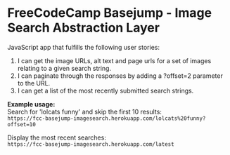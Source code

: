 # FreeCodeCamp Basejump - Image Search Abstraction Layer

JavaScript app that fulfills the following user stories:
 
1. I can get the image URLs, alt text and page urls for a set of images relating to a given search string.
2. I can paginate through the responses by adding a ?offset=2 parameter to the URL.
3. I can get a list of the most recently submitted search strings.

**Example usage:**  
Search for 'lolcats funny' and skip the first 10 results:  
`https://fcc-basejump-imagesearch.herokuapp.com/lolcats%20funny?offset=10`

Display the most recent searches:  
`https://fcc-basejump-imagesearch.herokuapp.com/latest`